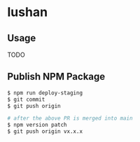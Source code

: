 # lushan

## Usage

TODO

## Publish NPM Package

```bash
$ npm run deploy-staging
$ git commit
$ git push origin

# after the above PR is merged into main
$ npm version patch
$ git push origin vx.x.x
```
